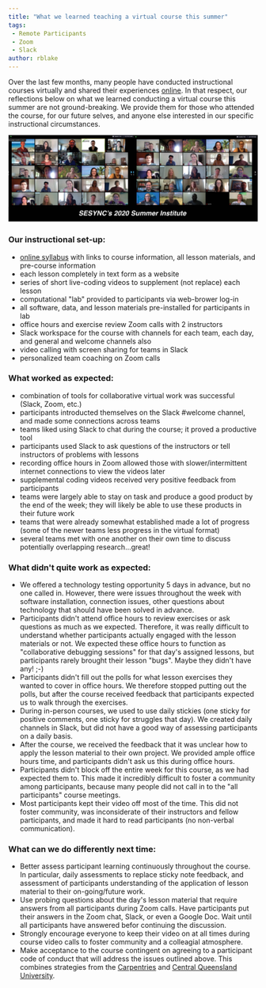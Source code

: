 ```yaml
---
title: "What we learned teaching a virtual course this summer"
tags:
 - Remote Participants
 - Zoom
 - Slack
author: rblake
---
```


Over the last few months, many people have conducted instructional courses virtually and shared their experiences [online].  In that respect, our reflections below on what we learned conducting a virtual course this summer are not ground-breaking.  We provide them for those who attended the course, for our future selves, and anyone else interested in our specific instructional circumstances. 

![](/assets/images/Summer_Institute_2020.png)

### Our instructional set-up: 

- [online syllabus] with links to course information, all lesson materials, and pre-course information 
- each lesson completely in text form as a website
- series of short live-coding videos to supplement (not replace) each lesson
- computational "lab" provided to participants via web-brower log-in
- all software, data, and lesson materials pre-installed for participants in lab
- office hours and exercise review Zoom calls with 2 instructors
- Slack workspace for the course with channels for each team, each day, and general and welcome channels also
- video calling with screen sharing for teams in Slack
- personalized team coaching on Zoom calls

### What worked as expected: 

- combination of tools for collaborative virtual work was successful (Slack, Zoom, etc.)
- participants introducted themselves on the Slack #welcome channel, and made some connections across teams
- teams liked using Slack to chat during the course; it proved a productive tool
- participants used Slack to ask questions of the instructors or tell instructors of problems with lessons
- recording office hours in Zoom allowed those with slower/intermittent internet connections to view the videos later
- supplemental coding videos received very positive feedback from participants
- teams were largely able to stay on task and produce a good product by the end of the week; they will likely be able to use these products in their future work
- teams that were already somewhat established made a lot of progress (some of the newer teams less progress in the virtual format)
- several teams met with one another on their own time to discuss potentially overlapping research...great!

### What didn't quite work as expected:

- We offered a technology testing opportunity 5 days in advance, but no one called in.  However, there were issues throughout the week with software installation, connection issues, other questions about technology that should have been solved in advance. 
- Participants didn't attend office hours to review exercises or ask questions as much as we expected.  Therefore, it was really difficult to understand whether participants actually engaged with the lesson materials or not.  We expected these office hours to function as "collaborative debugging sessions" for that day's assigned lessons, but participants rarely brought their lesson "bugs".  Maybe they didn't have any! ;-)
- Participants didn't fill out the polls for what lesson exercises they wanted to cover in office hours.  We therefore stopped putting out the polls, but after the course received feedback that participants expected us to walk through the exercises.   
- During in-person courses, we used to use daily stickies (one sticky for positive comments, one sticky for struggles that day).  We created daily channels in Slack, but did not have a good way of assessing participants on a daily basis.
- After the course, we received the feedback that it was unclear how to apply the lesson material to their own project.  We provided ample office hours time, and participants didn't ask us this during office hours.  
- Participants didn't block off the entire week for this course, as we had expected them to.  This made it incredibly difficult to foster a community among participants, because many people did not call in to the "all participants" course meetings.  
- Most participants kept their video off most of the time.  This did not foster community, was inconsiderate of their instructors and fellow participants, and made it hard to read participants (no non-verbal communication).   

### What can we do differently next time:

- Better assess participant learning continuously throughout the course.  In particular, daily assessments to replace sticky note feedback, and assessment of participants understanding of the application of lesson material to their on-going/future work.  
- Use probing questions about the day's lesson material that require answers from all participants during Zoom calls.  Have participants put their answers in the Zoom chat, Slack, or even a Google Doc.  Wait until all participants have answered befor continuing the discussion.  
- Strongly encourage everyone to keep their video on at all times during course video calls to foster community and a colleagial atmosphere.  
- Make acceptance to the course contingent on agreeing to a participant code of conduct that will address the issues outlined above.  This combines strategies from the [Carpentries] and [Central Queensland University].  



[online]: https://docs.carpentries.org/topic_folders/hosts_instructors/resources_for_online_workshops.html#
[online syllabus]: http://sesync.us/si
[Carpentries]: https://docs.carpentries.org/topic_folders/policies/code-of-conduct.html
[Central Queensland University]: https://www.youtube.com/watch?v=MzsJyOkxqv8



